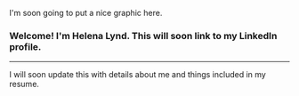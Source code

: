 
I'm soon going to put a nice graphic here.<br>

### Welcome! I'm Helena Lynd. This will soon link to my LinkedIn profile.<br>

-------------------------------------------------

I will soon update this with details about me and things included in my resume.
